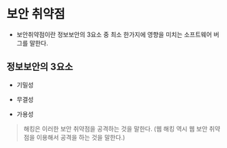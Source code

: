 # 보안 취약점

- 보안취약점이란 정보보안의 3요소 중 최소 한가지에 영향을 미치는 소프트웨어 버그를 말한다.

## 정보보안의 3요소

- 기밀성

- 무결성

- 가용성

> 해킹은 이러한 보안 취약점을 공격하는 것을 말한다. (웹 해킹 역시 웹 보안 취약점을 이용해서 공격을 하는 것을 말한다.)